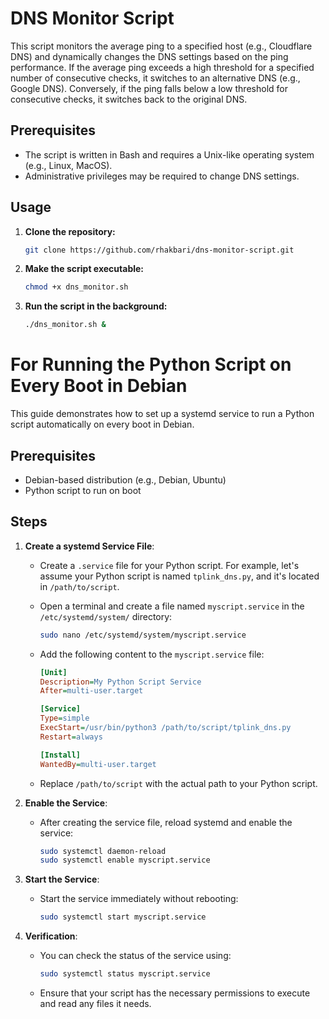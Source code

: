 # DNS Monitor Script

This script monitors the average ping to a specified host (e.g., Cloudflare DNS) and dynamically changes the DNS settings based on the ping performance. If the average ping exceeds a high threshold for a specified number of consecutive checks, it switches to an alternative DNS (e.g., Google DNS). Conversely, if the ping falls below a low threshold for consecutive checks, it switches back to the original DNS.

## Prerequisites

- The script is written in Bash and requires a Unix-like operating system (e.g., Linux, MacOS).
- Administrative privileges may be required to change DNS settings.

## Usage

1. **Clone the repository:**

   ```bash
   git clone https://github.com/rhakbari/dns-monitor-script.git
   ```
  
2. **Make the script executable:**

   ```bash
   chmod +x dns_monitor.sh
   ```

3. **Run the script in the background:**
   ```bash
   ./dns_monitor.sh &
   ```

# For Running the Python Script on Every Boot in Debian

This guide demonstrates how to set up a systemd service to run a Python script automatically on every boot in Debian.

## Prerequisites

- Debian-based distribution (e.g., Debian, Ubuntu)
- Python script to run on boot

## Steps

1. **Create a systemd Service File**:
   
   - Create a `.service` file for your Python script. For example, let's assume your Python script is named `tplink_dns.py`, and it's located in `/path/to/script`.
   
   - Open a terminal and create a file named `myscript.service` in the `/etc/systemd/system/` directory:
   
     ```bash
     sudo nano /etc/systemd/system/myscript.service
     ```

   - Add the following content to the `myscript.service` file:

     ```ini
     [Unit]
     Description=My Python Script Service
     After=multi-user.target

     [Service]
     Type=simple
     ExecStart=/usr/bin/python3 /path/to/script/tplink_dns.py
     Restart=always

     [Install]
     WantedBy=multi-user.target
     ```

   - Replace `/path/to/script` with the actual path to your Python script.

2. **Enable the Service**:
   
   - After creating the service file, reload systemd and enable the service:
   
     ```bash
     sudo systemctl daemon-reload
     sudo systemctl enable myscript.service
     ```

3. **Start the Service**:
   
   - Start the service immediately without rebooting:
   
     ```bash
     sudo systemctl start myscript.service
     ```

4. **Verification**:
   
   - You can check the status of the service using:
   
     ```bash
     sudo systemctl status myscript.service
     ```

   - Ensure that your script has the necessary permissions to execute and read any files it needs.



